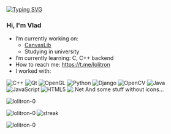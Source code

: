 [![Typing SVG](https://readme-typing-svg.herokuapp.com?font=Fira+Code&size=12&width=435&lines=found+cool+widget;+too+bad+i+can't+compose+a+single+line)](https://git.io/typing-svg)

### Hi, I'm Vlad
<!--
**Lolitron-0/Lolitron-0** is a ✨ _special_ ✨ repository because its `README.md` (this file) appears on your GitHub profile.

Here are some ideas to get you started:
-->

- I’m currently working on:
  * [CanvasLib](https://github.com/Lolitron-0/CanvasLib)
  * Studying in university 
- I’m currently learning:
C, C++ backend
- How to reach me:
https://t.me/lolitron
- I worked with:

![C++](https://img.shields.io/badge/c++-%2300599C.svg?style=for-the-badge&logo=c%2B%2B&logoColor=white) 
![Qt](https://img.shields.io/badge/Qt-%23217346.svg?style=for-the-badge&logo=Qt&logoColor=white)
![OpenGL](https://img.shields.io/badge/OpenGL-%23FFFFFF.svg?style=for-the-badge&logo=opengl)
![Python](https://img.shields.io/badge/python-3670A0?style=for-the-badge&logo=python&logoColor=ffdd54)
![Django](https://img.shields.io/badge/django-%23092E20.svg?style=for-the-badge&logo=django&logoColor=white)
![OpenCV](https://img.shields.io/badge/opencv-%23white.svg?style=for-the-badge&logo=opencv&logoColor=white)
![Java](https://img.shields.io/badge/java-%23ED8B00.svg?style=for-the-badge&logo=java&logoColor=white)
![JavaScript](https://img.shields.io/badge/javascript-%23323330.svg?style=for-the-badge&logo=javascript&logoColor=%23F7DF1E)
![HTML5](https://img.shields.io/badge/html5-%23E34F26.svg?style=for-the-badge&logo=html5&logoColor=white)
![.Net](https://img.shields.io/badge/.NET-5C2D91?style=for-the-badge&logo=.net&logoColor=white)
And some stuff without icons...

<p><img align="center" src="https://github-readme-stats.vercel.app/api?username=lolitron-0&show_icons=true&locale=en&theme=synthwave&bg_color=00000000" alt="lolitron-0" /></p>

<p><img align="left" src="https://github-readme-stats.vercel.app/api/top-langs?username=lolitron-0&show_icons=true&locale=en&theme=synthwave&bg_color=00000000" alt="lolitron-0" /></p>
 
<p><img align="center" src="https://github-readme-streak-stats.herokuapp.com/?user=lolitron-0&theme=synthwave&bg_color=00000000" alt="streak" /></p>



 <p><img align="center" src="https://komarev.com/ghpvc/?username=lolitron-0" alt="lolitron-0" /></p>

<!--
#[![Top Langs](https://github-readme-stats.vercel.app/api/top-langs/?username=lolitron-0&theme=synthwave)](https://github.com/anuraghazra/github-readme-stats) 

[![Lolitron's GitHub stats](https://github-readme-stats.vercel.app/api?username=lolitron-0&theme=synthwave)](https://github.com/anuraghazra/github-readme-stats)
-->




